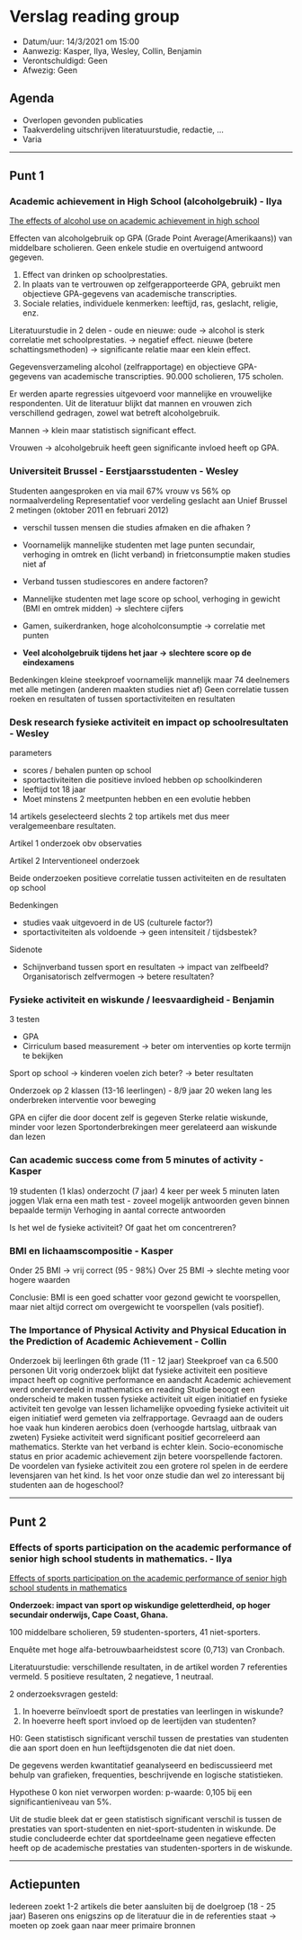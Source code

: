 # Verslag reading group

- Datum/uur: 14/3/2021 om 15:00
- Aanwezig: Kasper, Ilya, Wesley, Collin, Benjamin
- Verontschuldigd: Geen
- Afwezig: Geen

## Agenda

- Overlopen gevonden publicaties
- Taakverdeling uitschrijven literatuurstudie, redactie, ...
- Varia

---

## Punt 1

### Academic achievement in High School (alcoholgebruik) - Ilya
[The effects of alcohol use on academic achievement in high school](https://www.ncbi.nlm.nih.gov/pmc/articles/PMC3026599/)

Effecten van alcoholgebruik op GPA (Grade Point Average(Amerikaans)) van middelbare scholieren.
Geen enkele studie en overtuigend antwoord gegeven.

1. Effect van drinken op schoolprestaties.
2. In plaats van te vertrouwen op zelfgerapporteerde GPA, gebruikt men objectieve GPA-gegevens van academische transcripties.
3. Sociale relaties, individuele kenmerken: leeftijd, ras, geslacht, religie, enz.

Literatuurstudie in 2 delen - oude en nieuwe:
oude -> alcohol is sterk correlatie met schoolprestaties.
     -> negatief effect.
nieuwe (betere schattingsmethoden) -> significante relatie maar een klein effect.

Gegevensverzameling alcohol (zelfrapportage) en objectieve GPA-gegevens van academische transcripties.
90.000 scholieren, 175 scholen.

Er werden aparte regressies uitgevoerd voor mannelijke en vrouwelijke respondenten. Uit de literatuur blijkt dat mannen en vrouwen zich verschillend gedragen, zowel wat betreft alcoholgebruik.

Mannen -> klein maar statistisch significant effect.

Vrouwen -> alcoholgebruik heeft geen significante invloed heeft op GPA.


### Universiteit Brussel - Eerstjaarsstudenten - Wesley
Studenten aangesproken en via mail
67% vrouw vs 56% op normaalverdeling
Representatief voor verdeling geslacht aan Unief Brussel
2 metingen (oktober 2011 en februari 2012)

- verschil tussen mensen die studies afmaken en die afhaken ?
- Voornamelijk mannelijke studenten met lage punten secundair, verhoging in omtrek en (licht verband) in frietconsumptie maken studies niet af

- Verband tussen studiescores en andere factoren?
- Mannelijke studenten met lage score op school, verhoging in gewicht (BMI en omtrek midden) -> slechtere cijfers
- Gamen, suikerdranken, hoge alcoholconsumptie -> correlatie met punten
- **Veel alcoholgebruik tijdens het jaar -> slechtere score op de eindexamens**

Bedenkingen
kleine steekproef
voornamelijk mannelijk
maar 74 deelnemers met alle metingen (anderen maakten studies niet af)
Geen correlatie tussen roeken en resultaten of tussen sportactiviteiten en resultaten

### Desk research fysieke activiteit en impact op schoolresultaten - Wesley

parameters
- scores / behalen punten op school
- sportactiviteiten die positieve invloed hebben op schoolkinderen
- leeftijd tot 18 jaar
- Moet minstens 2 meetpunten hebben en een evolutie hebben

14 artikels geselecteerd
slechts 2 top artikels met dus meer veralgemeenbare resultaten.

Artikel 1
onderzoek obv observaties

Artikel 2
Interventioneel onderzoek

Beide onderzoeken positieve correlatie tussen activiteiten en de resultaten op school

Bedenkingen
- studies vaak uitgevoerd in de US (culturele factor?)
- sportactiviteiten als voldoende -> geen intensiteit / tijdsbestek?

Sidenote
- Schijnverband tussen sport en resultaten -> impact van zelfbeeld? Organisatorisch zelfvermogen -> betere resultaten?


### Fysieke activiteit en wiskunde / leesvaardigheid - Benjamin

3 testen
- GPA
- Cirriculum based measurement -> beter om interventies op korte termijn te bekijken

Sport op school -> kinderen voelen zich beter? -> beter resultaten

Onderzoek op 2 klassen (13-16 leerlingen) - 8/9 jaar
20 weken lang les onderbreken interventie voor beweging

GPA en cijfer die door docent zelf is gegeven
Sterke relatie wiskunde, minder voor lezen
Sportonderbrekingen meer gerelateerd aan wiskunde dan lezen

### Can academic success come from 5 minutes of activity - Kasper 
19 studenten (1 klas) onderzocht (7 jaar)
4 keer per week 5 minuten laten joggen
Vlak erna een math test - zoveel mogelijk antwoorden geven binnen bepaalde termijn
Verhoging in aantal correcte antwoorden

Is het wel de fysieke activiteit? Of gaat het om concentreren?

### BMI en lichaamscompositie - Kasper
Onder 25 BMI -> vrij correct (95 - 98%)
Over 25 BMI -> slechte meting voor hogere waarden

Conclusie: BMI is een goed schatter voor gezond gewicht te voorspellen, maar niet altijd correct om overgewicht te voorspellen (vals positief).

### The Importance of Physical Activity and Physical Education in the Prediction of Academic Achievement - Collin
Onderzoek bij leerlingen 6th grade (11 - 12 jaar)
Steekproef van ca 6.500 personen
Uit vorig onderzoek blijkt dat fysieke activiteit een positieve impact heeft op cognitive performance en aandacht
Academic achievement werd onderverdeeld in mathematics en reading
Studie beoogt een onderscheid te maken tussen fysieke activiteit uit eigen initiatief en fysieke activiteit ten gevolge van lessen lichamelijke opvoeding
fysieke activiteit uit eigen initiatief werd gemeten via zelfrapportage. Gevraagd aan de ouders hoe vaak hun kinderen aerobics doen (verhoogde hartslag, uitbraak van zweten)
Fysieke activiteit werd significant positief gecorreleerd aan mathematics. Sterkte van het verband is echter klein. Socio-economische status en prior academic achievement zijn betere voorspellende factoren. 
De voordelen van fysieke activiteit zou een grotere rol spelen in de eerdere levensjaren van het kind. Is het voor onze studie dan wel zo interessant bij studenten aan de hogeschool?

---

## Punt 2

### Effects of sports participation on the academic performance of senior high school students in mathematics. - Ilya
[Effects of sports participation on the academic performance of senior high school students in mathematics](https://www.researchgate.net/publication/339644899_EFFECTS_OF_SPORTS_PARTICIPATION_ON_THE_ACADEMIC_PERFORMANCE_OF_SENIOR_HIGH_SCHOOL_STUDENTS_IN_MATHEMATICS)

**Onderzoek: impact van sport op wiskundige geletterdheid, op hoger secundair onderwijs, Cape Coast, Ghana.**

100 middelbare scholieren, 59 studenten-sporters, 41 niet-sporters.

Enquête met hoge alfa-betrouwbaarheidstest score (0,713) van Cronbach.

Literatuurstudie: verschillende resultaten, in de artikel worden 7 referenties vermeld. 5 positieve resultaten, 2 negatieve, 1 neutraal.

2 onderzoeksvragen gesteld:
 
1. In hoeverre beïnvloedt sport de prestaties van leerlingen in wiskunde?
2. In hoeverre heeft sport invloed op de leertijden van studenten?

H0: Geen statistisch significant verschil tussen de prestaties van studenten die aan sport doen en hun leeftijdsgenoten die dat niet doen.

De gegevens werden kwantitatief geanalyseerd en bediscussieerd met behulp van grafieken, frequenties, beschrijvende en logische statistieken.

Hypothese 0 kon niet verworpen worden: p-waarde: 0,105 bij een significantieniveau van 5%.

Uit de studie bleek dat er geen statistisch significant verschil is tussen de prestaties van sport-studenten en niet-sport-studenten in wiskunde. De studie concludeerde echter dat sportdeelname geen negatieve effecten heeft op de academische prestaties van studenten-sporters in de wiskunde.

---

## Actiepunten

Iedereen zoekt 1-2 artikels die beter aansluiten bij de doelgroep (18 - 25 jaar)
Baseren ons enigszins op de literatuur die in de referenties staat -> moeten op zoek gaan naar meer primaire bronnen
